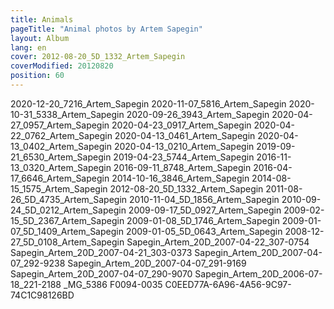 ```yaml
---
title: Animals
pageTitle: "Animal photos by Artem Sapegin"
layout: Album
lang: en
cover: 2012-08-20_5D_1332_Artem_Sapegin
coverModified: 20120820
position: 60
---
```


2020-12-20_7216_Artem_Sapegin
2020-11-07_5816_Artem_Sapegin
2020-10-31_5338_Artem_Sapegin
2020-09-26_3943_Artem_Sapegin
2020-04-27_0957_Artem_Sapegin
2020-04-23_0917_Artem_Sapegin
2020-04-22_0762_Artem_Sapegin
2020-04-13_0461_Artem_Sapegin
2020-04-13_0402_Artem_Sapegin
2020-04-13_0210_Artem_Sapegin
2019-09-21_6530_Artem_Sapegin
2019-04-23_5744_Artem_Sapegin
2016-11-13_0320_Artem_Sapegin
2016-09-11_8748_Artem_Sapegin
2016-04-17_6646_Artem_Sapegin
2014-10-16_3846_Artem_Sapegin
2014-08-15_1575_Artem_Sapegin
2012-08-20_5D_1332_Artem_Sapegin
2011-08-26_5D_4735_Artem_Sapegin
2010-11-04_5D_1856_Artem_Sapegin
2010-09-24_5D_0212_Artem_Sapegin
2009-09-17_5D_0927_Artem_Sapegin
2009-02-15_5D_2367_Artem_Sapegin
2009-01-08_5D_1746_Artem_Sapegin
2009-01-07_5D_1409_Artem_Sapegin
2009-01-05_5D_0643_Artem_Sapegin
2008-12-27_5D_0108_Artem_Sapegin
Sapegin_Artem_20D_2007-04-22_307-0754
Sapegin_Artem_20D_2007-04-21_303-0373
Sapegin_Artem_20D_2007-04-07_292-9238
Sapegin_Artem_20D_2007-04-07_291-9169
Sapegin_Artem_20D_2007-04-07_290-9070
Sapegin_Artem_20D_2006-07-18_221-2188
_MG_5386
F0094-0035
C0EED77A-6A96-4A56-9C97-74C1C98126BD
